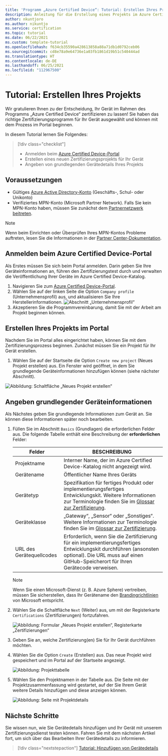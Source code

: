 ```yaml
---
title: 'Programm „Azure Certified Device“: Tutorial: Erstellen Ihres Projekts'
description: Anleitung für die Erstellung eines Projekts im Azure Certified Device-Portal
author: nkuntjoro
ms.author: nikuntjo
ms.service: certification
ms.topic: tutorial
ms.date: 06/22/2021
ms.custom: template-tutorial
ms.openlocfilehash: f634cb35590a428613858a88a71db1d0792ceb06
ms.sourcegitcommit: cd8e78a9e64736e1a03fb1861d19b51c540444ad
ms.translationtype: HT
ms.contentlocale: de-DE
ms.lasthandoff: 06/25/2021
ms.locfileid: "112967500"
---
```

# <a name="tutorial-create-your-project"></a>Tutorial: Erstellen Ihres Projekts

Wir gratulieren Ihnen zu der Entscheidung, Ihr Gerät im Rahmen des Programms „Azure Certified Device“ zertifizieren zu lassen! Sie haben das richtige Zertifizierungsprogramm für Ihr Gerät ausgewählt und können mit dem Prozess im Portal beginnen.

In diesem Tutorial lernen Sie Folgendes:

> [!div class="checklist"]
> * Anmelden beim [Azure Certified Device-Portal](https://certify.azure.com/)
> * Erstellen eines neuen Zertifizierungsprojekts für Ihr Gerät
> * Angeben von grundlegenden Gerätedetails Ihres Projekts

## <a name="prerequisites"></a>Voraussetzungen

- Gültiges [Azure Active Directory-Konto](../active-directory/fundamentals/active-directory-whatis.md) (Geschäfts-, Schul- oder Unikonto)
- Verifiziertes MPN-Konto (Microsoft Partner Network). Falls Sie kein MPN-Konto haben, müssen Sie zunächst dem [Partnernetzwerk beitreten](https://partner.microsoft.com/). 

> [!NOTE] 
> Wenn beim Einrichten oder Überprüfen Ihres MPN-Kontos Probleme auftreten, lesen Sie die Informationen in der [Partner Center-Dokumentation](/partner-center).


## <a name="signing-into-the-azure-certified-device-portal"></a>Anmelden beim Azure Certified Device-Portal

Als Erstes müssen Sie sich beim Portal anmelden. Darin geben Sie Ihre Geräteinformationen an, führen den Zertifizierungstest durch und verwalten die Veröffentlichung Ihrer Geräte im Azure Certified Device-Katalog.

1. Navigieren Sie zum [Azure Certified Device-Portal](https://certify.azure.com).
1. Wählen Sie auf der linken Seite die Option `Company profile` (Unternehmensprofil) aus, und aktualisieren Sie Ihre Herstellerinformationen.
   ![Abschnitt „Unternehmensprofil“](./media/images/company-profile.png)
1. Akzeptieren Sie die Programmvereinbarung, damit Sie mit der Arbeit am Projekt beginnen können.

## <a name="creating-your-project-on-the-portal"></a>Erstellen Ihres Projekts im Portal

Nachdem Sie im Portal alles eingerichtet haben, können Sie mit dem Zertifizierungsprozess beginnen. Zunächst müssen Sie ein Projekt für Ihr Gerät erstellen.

1. Wählen Sie auf der Startseite die Option `Create new project` (Neues Projekt erstellen) aus. Ein Fenster wird geöffnet, in dem Sie grundlegende Geräteinformationen hinzufügen können (siehe nächster Abschnitt).

 ![Abbildung: Schaltfläche „Neues Projekt erstellen“](./media/images/create-new-project.png)

## <a name="identifying-basic-device-information"></a>Angeben grundlegender Geräteinformationen

Als Nächstes geben Sie grundlegende Informationen zum Gerät an. Sie können diese Informationen später noch bearbeiten.

1. Füllen Sie im Abschnitt `Basics` (Grundlagen) die erforderlichen Felder aus. Die folgende Tabelle enthält eine Beschreibung der **erforderlichen** Felder:

    | Felder                  | BESCHREIBUNG                                                                                                                         |
    |------------------------|-------------------------------------------------------------------------------------------------------------------------------------|
    | Projektname           | Interner Name, der im Azure Certified Device-Katalog nicht angezeigt wird.                                                        |
    | Gerätename            | Öffentlicher Name Ihres Geräts                                                                                                |
    | Gerätetyp            | Spezifikation für fertiges Produkt oder implementierungsfertiges Entwicklungskit.     Weitere Informationen zur Terminologie finden Sie im [Glossar zur Zertifizierung](./resources-glossary.md).                                                                     |
    | Geräteklasse           | „Gateway“, „Sensor“ oder „Sonstiges“.  Weitere Informationen zur Terminologie finden Sie im [Glossar zur Zertifizierung](./resources-glossary.md).                                                                    |
    | URL des Gerätequellcodes | Erforderlich, wenn Sie die Zertifizierung für ein implementierungsfertiges Entwicklungskit durchführen (ansonsten optional). Die URL muss auf einen GitHub-Speicherort für Ihren Gerätecode verweisen. |

    > [!Note]
    > Wenn Sie einen Microsoft-Dienst (z. B. Azure Sphere) vertreiben, müssen Sie sicherstellen, dass Ihr Gerätename den [Brandingrichtlinien](https://www.microsoft.com/en-us/legal/intellectualproperty/trademarks) von Microsoft entspricht.

1. Wählen Sie die Schaltfläche `Next` (Weiter) aus, um mit der Registerkarte `Certifications` (Zertifizierungen) fortzufahren.

    ![Abbildung: Formular „Neues Projekt erstellen“, Registerkarte „Zertifizierungen“](./media/images/create-new-project-certificationswindow.png)

1. Geben Sie an, welche Zertifizierung(en) Sie für Ihr Gerät durchführen möchten.
1. Wählen Sie die Option `Create` (Erstellen) aus. Das neue Projekt wird gespeichert und im Portal auf der Startseite angezeigt.

    ![Abbildung: Projekttabelle](./media/images/project-table.png)

1. Wählen Sie den Projektnamen in der Tabelle aus. Die Seite mit der Projektzusammenfassung wird gestartet, auf der Sie Ihrem Gerät weitere Details hinzufügen und diese anzeigen können.

    ![Abbildung: Seite mit Projektdetails](./media/images/device-details-section.png)

## <a name="next-steps"></a>Nächste Schritte

Sie wissen nun, wie Sie Gerätedetails hinzufügen und Ihr Gerät mit unserem Zertifizierungsdienst testen können. Fahren Sie mit dem nächsten Artikel fort, um sich über das Bearbeiten Ihrer Gerätedetails zu informieren.
> [!div class="nextstepaction"]
> [Tutorial: Hinzufügen von Gerätedetails](tutorial-02-adding-device-details.md)